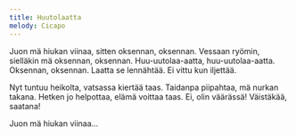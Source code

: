 ```yaml
---
title: Huutolaatta
melody: Cicapo
---
```


Juon mä hiukan viinaa, sitten oksennan, oksennan.
Vessaan ryömin, sielläkin mä oksennan, oksennan.
Huu-uutolaa-aatta, huu-uutolaa-aatta.
Oksennan, oksennan.
Laatta se lennähtää.
Ei vittu kun iljettää.

Nyt tuntuu heikolta, vatsassa kiertää taas.
Taidanpa piipahtaa, mä nurkan takana.
Hetken jo helpottaa, elämä voittaa taas.
Ei, olin väärässä! Väistäkää, saatana!

Juon mä hiukan viinaa...
